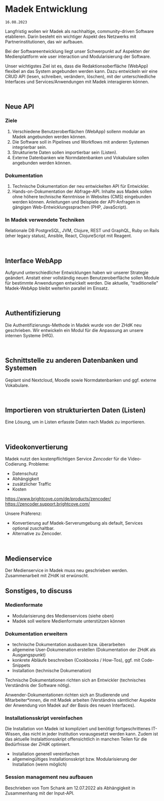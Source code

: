# Madek Entwicklung

`16.08.2023`

Langfristig wollen wir Madek als nachhaltige, community-driven Software etablieren. Darin besteht ein wichtiger Aspekt des Netzwerks mit Partnerinstitutionen, das wir aufbauen.  

Bei der Softwareentwicklung liegt unser Schwerpunkt auf Aspekten der Medienplattform wie user interaction und Modularisierung der Software.  

Unser wichtigstes Ziel ist es, dass die Redaktionsoberfläche (WebApp) flexibel an das System angebunden werden kann. Dazu entwickeln wir eine CRUD API (lesen, schreiben, verändern, löschen), mit der unterschiedliche Interfaces und Services/Anwendungen mit Madek interagieren können.  

&nbsp; 

## Neue API

### Ziele
1. Verschiedene Benutzeroberflächen (WebApp) sollenn modular an Madek angebunden werden können.
2. Die Software soll in Pipelines und Workflows mit anderen Systemen integrierbar sein.
3. Strukturierte Daten sollen importierbar sein (Listen).
4. Externe Datenbanken wie Normdatenbanken und Vokabulare sollen angebunden werden können.

### Dokumentation
1. Technische Dokumentation der neu entwickelten API für Entwickler.
2. Hands-on-Dokumentation der Abfrage-API. Inhalte aus Madek sollen ohne höhere technische Kenntnisse in Websites (CMS) eingebunden werden können. Anleitungen und Beispiele der API-Anfragen in gängigen Web-Entwicklungssprachen (PHP, JavaScript).

### In Madek verwendete Techniken
Relationale DB PostgreSQL, JVM, Clojure, REST und GraphQL, Ruby on Rails (eher legacy status), Ansible, React, ClojureScript mit Reagent.

&nbsp;

## Interface WebApp

Aufgrund unterschiedlicher Entwicklungen haben wir unserer Strategie geändert. Anstatt einer vollständig neuen Benutzeroberfläche sollen Module für bestimmte Anwendungen entwickelt werden. Die aktuelle, "traditionelle" Madek-WebApp bleibt weiterhin parallel im Einsatz.

&nbsp; 

## Authentifizierung

Die Authentifizierungs-Methode in Madek wurde von der ZHdK neu geschrieben. Wir entwickeln ein Modul für die Anpassung an unsere internen Systeme (HfG).

&nbsp;

## Schnittstelle zu anderen Datenbanken und Systemen

Geplant sind Nextcloud, Moodle sowie Normdatenbanken und ggf. externe Vokabulare.

&nbsp;

## Importieren von strukturierten Daten (Listen)

Eine Lösung, um in Listen erfasste Daten nach Madek zu importieren. 

&nbsp;

## Videokonvertierung

Madek nutzt den kostenpflichtigen Service *Zencoder* für die Video-Codierung. Probleme:
- Datenschutz
- Abhängigkeit
- zusätzlicher Traffic
- Kosten

https://www.brightcove.com/de/products/zencoder/  
https://zencoder.support.brightcove.com/

Unsere Präferenz: 
- Konvertierung auf Madek-Serverumgebung als default, Services optional zuschaltbar.  
- Alternative zu Zencoder.

&nbsp;

## Medienservice

Der Medienservice in Madek muss neu geschrieben werden. Zusammenarbeit mit ZHdK ist erwünscht.

## Sonstiges, to discuss

<!-- 
### Entites erweitern
`HfG` `Community`

Aktuell existiert in Madek [Entities bezogen auf Personen](https://madek.readthedocs.io/en/latest/architecture/): `user`, `person`, `group`. Nützlich wäre zusätzlich, das Vorlesungsverzeichnis über eine Entity abzubilden, etwa `Veranstaltung` im Sinne von Vorlesung/Seminar. 

Entities befinden sich systematisch auf einer anderen Ebene als Medieneinträge und Sets.  

### Alternative API
`HfG` `Community`

- GraphQL
-->

### Medienformate

- Modularisierung des Medienservices (siehe oben)
- Madek soll weitere Medienformate unterstützen können

### Dokumentation erweitern

- technische Dokumentation ausbauen bzw. überarbeiten
- allgemeine User-Dokumenation erstellen (Dokumentation der ZHdK als Ausgangspunkt)
- konkrete Abläufe beschreiben (Cookbooks / How-Tos), ggf. mit Code-Snippets
- Installation (technische Dokumenation)

Technische Dokumentationen richten sich an Entwickler (technisches Verständnis der Software nötig). 

Anwender-Dokumentationen richten sich an Studierende und Mitarbeiter\*innen, die mit Madek arbeiten (Verständnis sämtlicher Aspekte der Anwendung von Madek auf der Basis des neuen Interfaces). 

### Installationsskript vereinfachen

Die Installation von Madek ist kompliziert und benötigt fortgeschrittenes IT-Wissen, das nicht in jeder Institution vorausgesetzt werden kann. Zudem ist das aktuelle Instalattionsskript offensichtlich in manchen Teilen für die Bedürfnisse der ZHdK optimiert. 

- Installation generell vereinfachen
- allgemeingültiges Installationsskript bzw. Modularisierung der Installation (wenn möglich)

### Session management neu aufbauen

Beschrieben von Tom Schank am 12.07.2022 als Abhängigkeit in Zusammenhang mit der Input-API.

